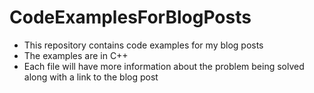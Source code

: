 # CodeExamplesForBlogPosts
* This repository contains code examples for my blog posts
* The examples are in C++
* Each file will have more information about the problem being solved along with a link to the blog post
